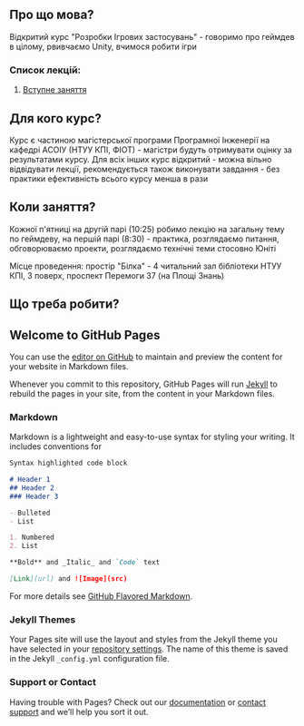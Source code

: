 ## Про що мова?

Відкритий курс "Розробки Ігрових застосувань" - говоримо про геймдев в цілому, рвивчаємо Unity, вчимося робити ігри

### Список лекцій:

1. [Вступне заняття](lectures/Intro_(8.09.2017))

## Для кого курс?

Курс є частиною магістерської програми Програмної Інженерії на кафедрі АСОІУ (НТУУ КПІ, ФІОТ) - магістри будуть отримувати оцінку за результатами курсу. Для всіх інших курс відкритий - можна вільно відвідувати лекції, рекомендується також виконувати завдання - без практики ефективність всього курсу менша в рази

## Коли заняття?

Кожної п'ятниці на другій парі (10:25) робимо лекцію на загальну тему по геймдеву, на першій парі (8:30) - практика, розглядаємо питання, обговорюваємо проекти, розглядаємо технічні теми стосовно Юніті

Місце проведення: простір "Білка" - 4 читальний зал бібліотеки НТУУ КПІ, 3 поверх, проспект Перемоги 37 (на Площі Знань)

## Що треба робити?


## Welcome to GitHub Pages

You can use the [editor on GitHub](https://github.com/ProgramEngineeringKPI/intro-to-gamedev/edit/master/README.md) to maintain and preview the content for your website in Markdown files.

Whenever you commit to this repository, GitHub Pages will run [Jekyll](https://jekyllrb.com/) to rebuild the pages in your site, from the content in your Markdown files.

### Markdown

Markdown is a lightweight and easy-to-use syntax for styling your writing. It includes conventions for

```markdown
Syntax highlighted code block

# Header 1
## Header 2
### Header 3

- Bulleted
- List

1. Numbered
2. List

**Bold** and _Italic_ and `Code` text

[Link](url) and ![Image](src)
```

For more details see [GitHub Flavored Markdown](https://guides.github.com/features/mastering-markdown/).

### Jekyll Themes

Your Pages site will use the layout and styles from the Jekyll theme you have selected in your [repository settings](https://github.com/ProgramEngineeringKPI/intro-to-gamedev/settings). The name of this theme is saved in the Jekyll `_config.yml` configuration file.

### Support or Contact

Having trouble with Pages? Check out our [documentation](https://help.github.com/categories/github-pages-basics/) or [contact support](https://github.com/contact) and we’ll help you sort it out.
